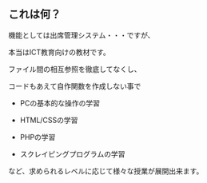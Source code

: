 ## これは何？
機能としては出席管理システム・・・ですが、

本当はICT教育向けの教材です。

ファイル間の相互参照を徹底してなくし、

コードもあえて自作関数を作成しない事で

- PCの基本的な操作の学習

- HTML/CSSの学習

- PHPの学習

- スクレイピングプログラムの学習

など、求められるレベルに応じて様々な授業が展開出来ます。
